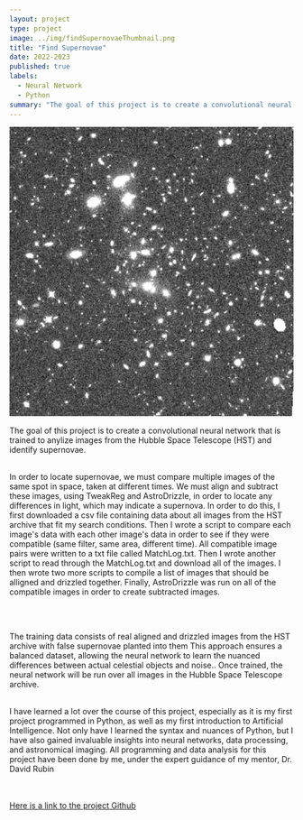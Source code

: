 ```yaml
---
layout: project
type: project
image: ../img/findSupernovaeThumbnail.png
title: "Find Supernovae"
date: 2022-2023
published: true
labels:
  - Neural Network
  - Python
summary: "The goal of this project is to create a convolutional neural network that is trained to anylize images from the Hubble Space Telescope and identify supernovae."
---
```


<div class="text-center p-4">
  <img width="600px" src="../img/FindSupernovae.png" class="img-thumbnail" >
</div>

<p>
The goal of this project is to create a convolutional neural network that is trained to anylize images from the Hubble Space Telescope (HST) and identify supernovae. <br><br>

In order to locate supernovae, we must compare multiple images of the same spot in space, taken at different times. We must align and subtract these images, using TweakReg and AstroDrizzle, in order to locate any differences in light, which may indicate a supernova. In order to do this, I first downloaded a csv file containing data about all images from the HST archive that fit my search conditions. Then I wrote a script to compare each image's data with each other image's data in order to see if they were compatible (same filter, same area, different time). All compatible image pairs were written to a txt file called MatchLog.txt. Then I wrote another script to read through the MatchLog.txt and download all of the images. I then wrote two more scripts to compile a list of images that should be alligned and drizzled together. Finally, AstroDrizzle was run on all of the compatible images in order to create subtracted images.

<br><br>

The training data consists of real aligned and drizzled images from the HST archive with false supernovae planted into them This approach ensures a balanced dataset, allowing the neural network to learn the nuanced differences between actual celestial objects and noise.. Once trained, the neural network will be run over all images in the Hubble Space Telescope archive.<br><br>

I have learned a lot over the course of this project, especially as it is my first project programmed in Python, as well as my first introduction to Artificial Intelligence. Not only have I learned the syntax and nuances of Python, but I have also gained invaluable insights into neural networks, data processing, and astronomical imaging. All programming and data analysis for this project have been done by me, under the expert guidance of my mentor, Dr. David Rubin<br><br>

<br>
<a href="https://github.com/sierranmorales/Finding-Supernovae" target="_top">Here is a link to the project Github</a>
</p>
